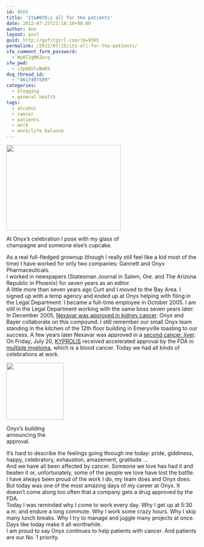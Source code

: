```yaml
---
id: 9565
title: 'It&#039;s all for the patients'
date: 2012-07-25T21:18:18+00:00
author: Ann
layout: post
guid: http://gofitgirl.com/?p=9565
permalink: /2012/07/25/its-all-for-the-patients/
sfw_comment_form_password:
  - WyHT1gNKZwrq
sfw_pwd:
  - z3pbQVlvBmR5
dsq_thread_id:
  - "4617497589"
categories:
  - blogging
  - general health
tags:
  - alcohol
  - cancer
  - patients
  - work
  - work/life balance
---
```

<div id="attachment_9566" style="width: 310px" class="wp-caption alignleft">
  <a href="http://gofitgirl.com/?attachment_id=9566" rel="attachment wp-att-9566"><img class="size-medium wp-image-9566" title="champagne cupcake celebration" src="http://gofitgirl.com/wp-content/uploads/2012/07/champagne-cupcake-celebration-300x224.jpg" alt="" width="300" height="224" /></a>
  
  <p class="wp-caption-text">
    At Onyx&#8217;s celebration I pose with my glass of champagne and someone else&#8217;s cupcake.
  </p>
</div>

  
As a real full-fledged grownup (though I really still feel like a kid most of the time) I have worked for only two companies: Gannett and Onyx Pharmaceuticals.  
I worked in newspapers (Statesman Journal in Salem, Ore. and The Arizona Republic in Phoenix) for seven years as an editor.  
A little more than seven years ago Curt and I moved to the Bay Area. I signed up with a temp agency and ended up at Onyx helping with filing in the Legal Department. I became a full-time employee in October 2005. I am still in the Legal Department working with the same boss seven years later.  
In December 2005, [Nexavar was approved in kidney cancer](http://www.nexavar-us.com/scripts/pages/en/patient/nexavar-and-kidney-cancer/). Onyx and Bayer collaborate on this compound. I still remember our small Onyx team standing in the kitchen of the 12th floor building in Emeryville toasting to our success. A few years later Nexavar was approved in a [second cancer, liver](http://www.nexavar-us.com/scripts/pages/en/patient/nexavar-and-liver-cancer/).  
On Friday, July 20, [KYPROLIS](http://kyprolis.com/) received accelerated approval by the FDA in [multiple myeloma](http://www.themmrf.org/living-with-multiple-myeloma/newly-diagnosed-patients/what-is-multiple-myeloma/), which is a blood cancer. Today we had all kinds of celebrations at work.  


<div id="attachment_9567" style="width: 160px" class="wp-caption alignright">
  <a href="http://gofitgirl.com/?attachment_id=9567" rel="attachment wp-att-9567"><img class="size-thumbnail wp-image-9567" title="onyx building" src="http://gofitgirl.com/wp-content/uploads/2012/07/onyx-building-150x150.jpg" alt="" width="150" height="150" /></a>
  
  <p class="wp-caption-text">
    Onyx&#8217;s building announcing the approval.
  </p>
</div>

  
It&#8217;s hard to describe the feelings going through me today: pride, giddiness, happy, celebratory, exhaustion, amazement, gratitude &#8230;  
And we have all been affected by cancer. Someone we love has had it and beaten it or, unfortunately, some of the people we love have lost the battle.  
I have always been proud of the work I do, my team does and Onyx does. But today was one of the most amazing days of my career at Onyx. It doesn&#8217;t come along too often that a company gets a drug approved by the FDA.  
Today I was reminded why I come to work every day. Why I get up at 5:30 a.m. and endure a long commute. Why I work some crazy hours. Why I skip many lunch breaks. Why I try to manage and juggle many projects at once. Days like today make it all worthwhile.  
I am proud to say Onyx continues to help patients with cancer. And patients are our No. 1 priority.